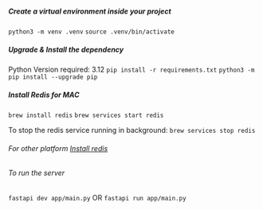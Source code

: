 ##### Create a virtual environment inside your project
```python3 -m venv .venv```
```source .venv/bin/activate```

##### Upgrade & Install the dependency
Python Version required: 3.12
```pip install -r requirements.txt```
```python3 -m pip install --upgrade pip```

##### Install Redis for MAC
```brew install redis```
```brew services start redis``` 

To stop the redis service running in background: ```brew services stop redis```

###### For other platform [Install redis](https://redis.io/docs/latest/operate/oss_and_stack/install/install-redis/)

###### To run the server
```fastapi dev app/main.py``` 
OR
```fastapi run app/main.py``` 
